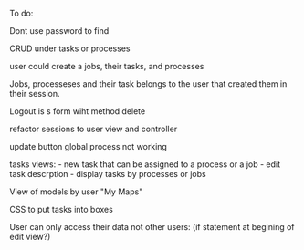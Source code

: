 To do:

Dont use password to find 

CRUD under tasks or processes

user could create a jobs, their tasks, and processes

Jobs, processeses and their task belongs to the user that created them in their session.

Logout is s form wiht method delete

refactor sessions to user view and controller

update button global process not working

tasks views: 
    - new task that can be assigned to a process or a job
    - edit task descrption
    - display tasks by processes or jobs

View of models by user "My Maps"

CSS to put tasks into boxes

User can only access their data not other users: (if statement at begining of edit view?)
